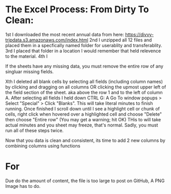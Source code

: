 # The Excel Process: From Dirty To Clean:

1st I downloaded the most recent annual data from here: https://divvy-tripdata.s3.amazonaws.com/index.html
2nd I unzipped all 12 files and placed them in a specfically named folder for userablity and transferablity.
3rd I placed that folder in a location I would remember that held relevence to the material.
4th I 

If the sheets have any missing data, you must remove the entire row of any singluar missing fields.

Xth I deleted all blank cells by selecting all fields (including column names) by clicking and dragging on all columns OR clicking the upmost upper left of the field section of the sheet. aka above the row 1 and to the left of column A.
  After selecting all fields I held down CTRL G: A Go To window popups > Select "Special" > Click "Blanks". This will take literal minutes to finish running. Once finished I scroll down until I see a highlight cell or chunk of cells, right click when hovered over a highlighted cell and choose "Delete" then choose "Entire row" (You may get a warning; hit OK) THis to will take actual minutes and you sheet may freeze, that's normal. Sadly, you must run all of these steps twice. 
 
 Now that you data is clean and consistent, its time to add 2 new columns by combining columns using functions
  
  
  
# For
Due do the amount of content, the file is too large to post on GitHub, A PNG Image has to do. 
